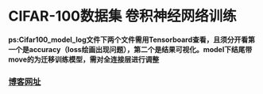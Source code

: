 # CIFAR-100数据集 卷积神经网络训练


 
__ps:Cifar100_model_log文件下两个文件需用Tensorboard查看，且须分开看第一个是accuracy（loss绘画出现问题），第二个是结果可视化。model下结尾带move的为迁移训练模型，需对全连接层进行调整__

### [博客网址](https://blog.csdn.net/qq_51316618/article/details/125130808?spm=1001.2014.3001.5502)

